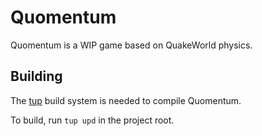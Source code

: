 # Quomentum

Quomentum is a WIP game based on QuakeWorld physics.

## Building

The [tup](http://gittup.org/tup/) build system is needed to compile Quomentum.

To build, run `tup upd` in the project root.
